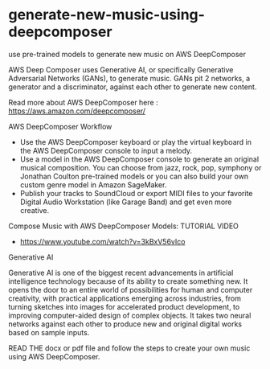 # generate-new-music-using-deepcomposer
use pre-trained models to generate new music on AWS DeepComposer

AWS Deep Composer uses Generative AI, or specifically Generative Adversarial Networks (GANs), to generate music. GANs pit 2 networks, a generator and a discriminator, against each other to generate new content. 

Read more about AWS DeepComposer here : https://aws.amazon.com/deepcomposer/




AWS DeepComposer Workflow

 -   Use the AWS DeepComposer keyboard or play the virtual keyboard in the AWS DeepComposer console to input a melody.
 -   Use a model in the AWS DeepComposer console to generate an original musical composition. You can choose from jazz, rock, pop, symphony or Jonathan Coulton pre-trained models or you can also build your own custom genre model in Amazon SageMaker.
 -   Publish your tracks to SoundCloud or export MIDI files to your favorite Digital Audio Workstation (like Garage Band) and get even more creative.
 
 Compose Music with AWS DeepComposer Models: TUTORIAL VIDEO
 - https://www.youtube.com/watch?v=3kBxV56vIco



Generative AI

Generative AI is one of the biggest recent advancements in artificial intelligence technology because of its ability to create something new. It opens the door to an entire world of possibilities for human and computer creativity, with practical applications emerging across industries, from turning sketches into images for accelerated product development, to improving computer-aided design of complex objects. It takes two neural networks against each other to produce new and original digital works based on sample inputs.



READ THE docx or pdf file and follow the steps to create your own music using AWS DeepComposer.

